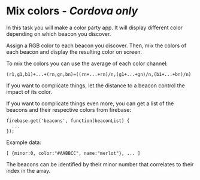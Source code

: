 # Mix colors - *Cordova only*

In this task you will make a color party app. It will display different color depending on which beacon you discover.  

Assign a RGB color to each beacon you discover. Then, mix the colors of each beacon and display the resulting color on screen.

To mix the colors you can use the average of each color channel:

```
(r1,g1,b1)+...+(rn,gn,bn)=((rn+...+rn)/n,(g1+...+gn)/n,(b1+...+bn)/n)
```

If you want to complicate things, let the distance to a beacon control the impact of its color.

If you want to complicate things even more, you can get a list of the beacons and their respective colors from firebase:

```
firebase.get('beacons', function(beaconList) {
  ...    
});
```

Example data:

```
[ {minor:0, color:"#AABBCC", name:"merlot"}, ... ]
```

The beacons can be identified by their minor number that correlates to their index in the array.
